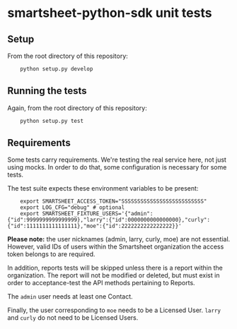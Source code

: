 # smartsheet-python-sdk unit tests

## Setup

From the root directory of this repository:

```python
    python setup.py develop
```

## Running the tests

Again, from the root directory of this repository:

```python
    python setup.py test
```

## Requirements

Some tests carry requirements. We're testing the real service here, not just using mocks. In order to do that, some configuration is necessary for some tests.

The test suite expects these environment variables to be present:

```shell
    export SMARTSHEET_ACCESS_TOKEN="SSSSSSSSSSSSSSSSSSSSSSSSSS"
    export LOG_CFG="debug" # optional
    export SMARTSHEET_FIXTURE_USERS='{"admin":{"id":9999999999999999},"larry":{"id":0000000000000000},"curly":{"id":1111111111111111},"moe":{"id":2222222222222222}}'
```

**Please note:** the user nicknames (admin, larry, curly, moe) are not essential. However, valid IDs of users within the Smartsheet organization the access token belongs to are required.

In addition, reports tests will be skipped unless there is a report within the organization. The report will not be modified or deleted, but must exist in order to acceptance-test the API methods pertaining to Reports.

The `admin` user needs at least one Contact.

Finally, the user corresponding to `moe` needs to be a Licensed User. `larry` and `curly` do not need to be Licensed Users.
